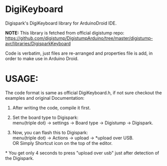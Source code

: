 # DigiKeyboard
Digispark's DigiKeyboard library for ArduinoDroid IDE.  

**NOTE:** This library is fetched from official digistump repo:  
https://github.com/digistump/DigistumpArduino/tree/master/digistump-avr/libraries/DigisparkKeyboard 

Code is verbatim, just files are re-arranged and properties file is add, in order to make use in Arduino Droid.  

# USAGE:
 The code format is same as official DigiKeyboard.h, if not sure checkout the examples and original Documentation:  

1. After writing the code, compile it first.

2. Set the board type to Digispark:  
menu(triple dot) -> settings -> Board type -> Digistump -> Digispark.

3. Now, you can flash this to Digispark:  
menu(triple dot) -> Actions -> upload -> *upload over USB.  
OR Simply Shortcut icon on the top of the editor.
  
\* You get only 4 seconds to press "upload over usb" just after detection of  the Digispark.
